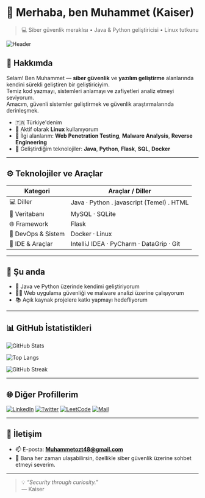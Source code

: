 # 👋 Merhaba, ben Muhammet (Kaiser)

> 💻 Siber güvenlik meraklısı • Java & Python geliştiricisi • Linux tutkunu

![Header](https://raw.githubusercontent.com/kaiser-dot-exe/kaiser-dot-exe/main/assets/header.png)

## 🧠 Hakkımda

Selam! Ben Muhammet — **siber güvenlik** ve **yazılım geliştirme** alanlarında kendini sürekli geliştiren bir geliştiriciyim.  
Temiz kod yazmayı, sistemleri anlamayı ve zafiyetleri analiz etmeyi seviyorum.  
Amacım, güvenli sistemler geliştirmek ve güvenlik araştırmalarında derinleşmek.

- 🇹🇷 Türkiye'denim  
- 🐧 Aktif olarak **Linux** kullanıyorum  
- 🔐 İlgi alanlarım: **Web Penetration Testing**, **Malware Analysis**, **Reverse Engineering**  
- 🚀 Geliştirdiğim teknolojiler: **Java**, **Python**, **Flask**, **SQL**, **Docker**

---

## ⚙️ Teknolojiler ve Araçlar

| Kategori | Araçlar / Diller |
|-----------|------------------|
| 💻 Diller | Java · Python . javascript (Temel) . HTML |
| 🧩 Veritabanı | MySQL · SQLite |
| 🌐 Framework | Flask |
| 🐳 DevOps & Sistem | Docker · Linux |
| 🧰 IDE & Araçlar | IntelliJ IDEA · PyCharm · DataGrip · Git |

---

## 🔭 Şu anda

- 🚧 Java ve Python üzerinde kendimi geliştiriyorum  
- 🕵️‍♂️ Web uygulama güvenliği ve malware analizi üzerine çalışıyorum  
- 📚 Açık kaynak projelere katkı yapmayı hedefliyorum  

---

## 📊 GitHub İstatistikleri

![GitHub Stats](https://github-readme-stats.vercel.app/api?username=kaiser-dot-exe&show_icons=true&count_private=true&theme=tokyonight&hide_border=true)

![Top Langs](https://github-readme-stats.vercel.app/api/top-langs/?username=kaiser-dot-exe&layout=compact&theme=tokyonight&hide_border=true)

![GitHub Streak](https://streak-stats.demolab.com?user=kaiser-dot-exe&theme=tokyonight&hide_border=true)

---

## 🌐 Diğer Profillerim

[![LinkedIn](https://img.shields.io/badge/LinkedIn-0A66C2?logo=linkedin&logoColor=white)](https://www.linkedin.com/in/muhammet-%C3%B6zt%C3%BCrk0/)
[![Twitter](https://img.shields.io/badge/Twitter-1DA1F2?logo=x&logoColor=white)](https://x.com/Kaiser0o0)
[![LeetCode](https://img.shields.io/badge/LeetCode-FFA116?logo=leetcode&logoColor=white)](https://leetcode.com/u/Kaiserdotexe/)
[![Mail](https://img.shields.io/badge/Mail-D14836?logo=gmail&logoColor=white)](mailto:Muhammetozt48@gmail.com)

---

## 💬 İletişim
- 📫 E-posta: **Muhammetozt48@gmail.com**  
- 💬 Bana her zaman ulaşabilirsin, özellikle siber güvenlik üzerine sohbet etmeyi severim.

---

> 💡 *“Security through curiosity.”*  
> — Kaiser
